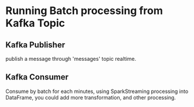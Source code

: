 # Running Batch processing from Kafka Topic

## Kafka Publisher
publish a message through 'messages' topic realtime.

## Kafka Consumer
Consume by batch for each minutes, using SparkStreaming processing into DataFrame, you could add more transformation, and other processing.
